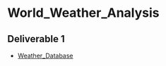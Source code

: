 # World_Weather_Analysis
## Deliverable 1
  - [Weather_Database](Weather_Database/Weather_Database.ipynb)
